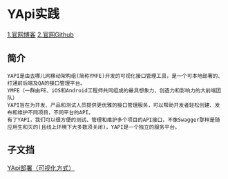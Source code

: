 # YApi实践

[1.官网博客](https://hellosean1025.github.io/yapi/devops/index.html)
[2.官网Github](https://github.com/ymfe/yapi)

## 简介
```text
YAPI是由去哪儿网移动架构组(简称YMFE)开发的可视化接口管理工具，是一个可本地部署的、打通前后端及QA的接口管理平台。
YMFE（一群由FE、iOS和Android工程师共同组成的最具想象力、创造力和影响力的大前端团队）
YAPI旨在为开发、产品和测试人员提供更优雅的接口管理服务，可以帮助开发者轻松创建、发布和维护不同项目，不同平台的API。
有了YAPI，我们可以很方便的测试、管理和维护多个项目的API接口，不像Swagger那样是随应用生和灭的(且线上环境下大多数须关闭)，YAPI是一个独立的服务平台。
```
## 子文挡
[YApi部署（可视化方式）](./doc/yapi-app-apply.md)